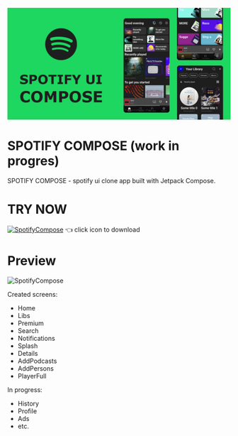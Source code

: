 ![](art/header.png)

# SPOTIFY COMPOSE (work in progres)
SPOTIFY COMPOSE - spotify ui clone app built with Jetpack Compose.

# TRY NOW 

[![SpotifyCompose](https://github.com/droidbaza/SpotifyCompose/blob/master/app/src/main/res/mipmap-hdpi/ic_launcher.png)](https://github.com/droidbaza/SpotifyCompose/raw/master/app/release/app-release.apk)
👈 click icon to download

# Preview
![SpotifyCompose](art/preview.gif)

Created screens:
* Home
* Libs
* Premium
* Search
* Notifications
* Splash
* Details
* AddPodcasts
* AddPersons
* PlayerFull

In progress:
* History
* Profile
* Ads
* etc.

